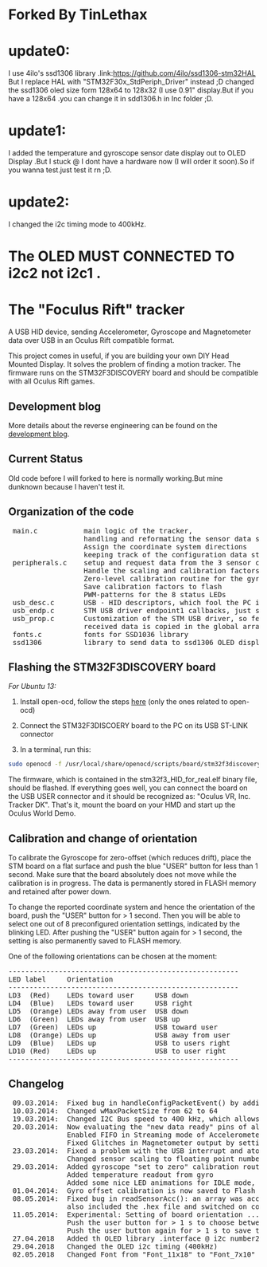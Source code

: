 Forked By TinLethax
=

# update0:
I use 4ilo's ssd1306 library .link:https://github.com/4ilo/ssd1306-stm32HAL
But I replace HAL with "STM32F30x_StdPeriph_Driver" instead ;D 
changed the ssd1306 oled size form 128x64 to 128x32 (I use 0.91" display.But if you have a 128x64 .you can change it in sdd1306.h in Inc folder ;D.

# update1:
I added the temperature and gyroscope sensor date display out to OLED Display .But I stuck @ I dont have a hardware now (I will order it soon).So if you wanna test.just test it rn ;D.

# update2:
I changed the i2c timing mode to 400kHz.

# The OLED MUST CONNECTED TO i2c2 not i2c1 .
The "Foculus Rift" tracker
==========================
A USB HID device, sending Accelerometer, Gyroscope and Magnetometer data over USB in an Oculus Rift compatible format.

This project comes in useful, if you are building your own DIY Head Mounted Display. It solves the problem of finding a motion tracker. The firmware runs on the STM32F3DISCOVERY board and should be compatible with all Oculus Rift games.

Development blog
------------------
More details about the reverse engineering can be found on the [development blog](http://yetifrisstlama.blogspot.fr/2014/03/the-foculus-rift-part-2-reverse.html).

Current Status
------------------
Old code before I will forked to here is normally working.But mine dunknown because I haven't test it.

Organization of the code
-------------------------
<pre>
 main.c           main logic of the tracker,
                  handling and reformating the sensor data stream and packing it into 62 byte packets to be sent over USB,
                  Assign the coordinate system directions
                  keeping track of the configuration data structures which the libOVR might send and request
 peripherals.c    setup and request data from the 3 sensor chips over SPI and I2C
                  Handle the scaling and calibration factors, so the headtracker moves in the right way
                  Zero-level calibration routine for the gyroscope
                  Save calibration factors to flash
                  PWM-patterns for the 8 status LEDs
 usb_desc.c       USB - HID descriptors, which fool the PC into thinking that there is an Oculus RIft corrected
 usb_endp.c       STM USB driver endpoint1 callbacks, just sets some global flags to inform the main routine when there is new data
 usb_prop.c       Customization of the STM USB driver, so feature reports can be sent and received
                  received data is copied in the global array featureReportData[] and then processed by the main loop
 fonts.c          fonts for SSD1036 library
 ssd1306          library to send data to ssd1306 OLED display.send out from i2c number 2 port.                    
</pre>

Flashing the STM32F3DISCOVERY board
------------------------------------
*For Ubuntu 13:*

1. Install open-ocd, follow the steps [here](http://engineering-diy.blogspot.fr/2012/11/stm32f3-discovery-eclipse-openocd.html) (only the ones related to open-ocd)

2. Connect the STM32F3DISCOERY board to the PC on its USB ST-LINK connector

3. In a terminal, run this:
```bash
sudo openocd -f /usr/local/share/openocd/scripts/board/stm32f3discovery.cfg -c init -c"reset halt" -c"flash erase_sector 0 0 127" -c"flash write_image stm32f3_HID_for_real.elf"
```

The firmware, which is contained in the stm32f3_HID_for_real.elf binary file, should be flashed. If everything goes well, you can connect the board on the USB USER connector and it should be recognized as: "Oculus VR, Inc. Tracker DK". That's it, mount the board on your HMD and start up the Oculus World Demo.


Calibration and change of orientation
--------------------------------------
To calibrate the Gyroscope for zero-offset (which reduces drift), place the STM board on a flat surface
and push the blue "USER" button for less than 1 second. Make sure that
the board absolutely does not move while the calibration is in progress. The data is permanently stored
in FLASH memory and retained after power down.

To change the reported coordinate system and hence the orientation of the board, push the "USER" button
for > 1 second. Then you will be able to select one out of 8 preconfigured orientation settings,
indicated by the blinking LED. After pushing the "USER" button again for > 1 second, the setting
is also permanently saved to FLASH memory.

One of the following orientations can be chosen at the moment:
<pre>
-------------------------------------------------------
LED label     Orientation
-------------------------------------------------------
LD3  (Red)    LEDs toward user     USB down
LD4  (Blue)   LEDs toward user     USB right
LD5  (Orange) LEDs away from user  USB down
LD6  (Green)  LEDs away from user  USB up
LD7  (Green)  LEDs up              USB toward user
LD8  (Orange) LEDs up              USB away from user
LD9  (Blue)   LEDs up              USB to users right
LD10 (Red)    LEDs up              USB to user right
-------------------------------------------------------
</pre>

Changelog
--------------------------------
<pre>
 09.03.2014:  Fixed bug in handleConfigPacketEvent() by adding break; statements (data rate was always 1 ms before)
 10.03.2014:  Changed wMaxPacketSize from 62 to 64
 19.03.2014:  Changed I2C Bus speed to 400 kHz, which allows to read all 3 sensors in 0.65 ms  (before it was > 2 ms)
 20.03.2014:  Now evaluating the "new data ready" pins of all 3 sensors (improves timing a lot, reduces jitter)
              Enabled FIFO in Streaming mode of Accelerometer and Gyro (no samples will be lost!)
              Fixed Glitches in Magnetometer output by setting it to 75 Hz measurement rate (was 220 Hz before)
 23.03.2014:  Fixed a problem with the USB interrupt and atomic access, not allowing the tracker to change sensor scale
              Changed sensor scaling to floating point numbers and scaled to values as expected from the SDK
 29.03.2014:  Added gyroscope "set to zero" calibration routine (Press the user button on the STM board and keep it very still)
              Added temperature readout from gyro
              Added some nice LED animations for IDLE mode, Tracker running mode and Calibration mode
 01.04.2014:  Gyro offset calibration is now saved to Flash at address 0x08006000 and hence retained after power off
 08.05.2014:  Fixed bug in readSensorAcc(): an array was accessed outside its boundaries.
              also included the .hex file and switched on compiler optimizations
 11.05.2014:  Experimental: Setting of board orientation ...
              Push the user button for > 1 s to choose between 8 preconfigured orientation settings
              Push the user button again for > 1 s to save the setting to FLASH memory
 27.04.2018   Added th OLED library .interface @ i2c number2 .OLED display .e-compass temperature and gyroscope data
 29.04.2018   Changed the OLED i2c timing (400kHz)
 02.05.2018   Changed Font from "Font_11x18" to "Font_7x10"
